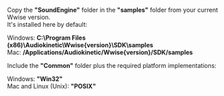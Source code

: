 Copy the **"SoundEngine"** folder in the **"samples"** folder from your current Wwise version.\
It's installed here by default:

Windows: **C:\Program Files (x86)\Audiokinetic\Wwise{version}\SDK\samples**\
Mac: **/Applications/Audiokinetic/Wwise{version}/SDK/samples**

Include the **"Common"** folder plus the required platform implementations:

Windows: **"Win32"**\
Mac and Linux (Unix): **"POSIX"**